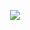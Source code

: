 


<p align="center">
  <a href="https://github.com/DenverCoder1/readme-typing-svg"><img src="https://readme-typing-svg.herokuapp.com?font=Time+New+Roman&color=cyan&size=25&center=true&vCenter=true&width=600&height=100&lines=Hi!+Im+Juan+David+Pemberthy..&hearts;++;I+am+passionate+about+Statistics,;Economics+Student,;CTF+Newbie,;Learning+R+,;Love+the+Complexity..<3"></a>
</p>




